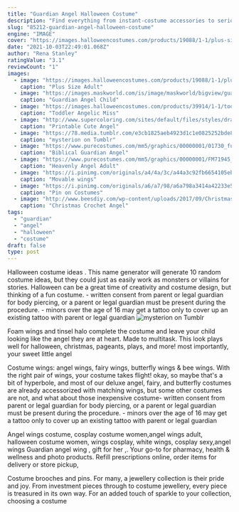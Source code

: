 ```yaml
---
title: "Guardian Angel Halloween Costume"
description: "Find everything from instant-costume accessories to seriously awesome costumes for adults and kids. From swashbuckling pirate outfits to gangster and flapper 1920s costumes and cowboy getups to tiaras , face paint , gloves , feather boas , eye contacts and costume"
slug: "85212-guardian-angel-halloween-costume"
engine: "IMAGE"
cover: "https://images.halloweencostumes.com/products/19088/1-1/plus-size-adult-guardian-angel-costume.jpg"
date: "2021-10-03T22:49:01.068Z"
author: "Rena Stanley"
ratingValue: "3.1"
reviewCount: "1"
images:
  - image: "https://images.halloweencostumes.com/products/19088/1-1/plus-size-adult-guardian-angel-costume.jpg"
    caption: "Plus Size Adult"
  - image: "https://images.maskworld.com/is/image/maskworld/bigview/guardian-angel-child-costume--mw-110094-1.jpg"
    caption: "Guardian Angel Child"
  - image: "https://images.halloweencostumes.com/products/39914/1-1/toddler-angelic-miss-costume.jpg"
    caption: "Toddler Angelic Miss"
  - image: "http://www.supercoloring.com/sites/default/files/styles/drawing_full/public/fif/2016/12/printable-cute-angel-religious-stickers-paper-craft.png"
    caption: "Printable Cute Angel"
  - image: "https://78.media.tumblr.com/e3cb1825aeb4923d1c1e0825252bde80/tumblr_n34ryeTFwa1s5wnf8o1_500.jpg"
    caption: "mysterion on Tumblr"
  - image: "https://www.purecostumes.com/mm5/graphics/00000001/01730_full_1.jpg"
    caption: "Biblical Guardian Angel"
  - image: "https://www.purecostumes.com/mm5/graphics/00000001/FM71945_full_1.jpg"
    caption: "Heavenly Angel Adult"
  - image: "https://i.pinimg.com/originals/a4/4a/3c/a44a3c92fb6654105eb8da58fe24dbc9.jpg"
    caption: "Movable wings"
  - image: "https://i.pinimg.com/originals/a6/a7/98/a6a798a3414a42233e5d41c030949663.jpg"
    caption: "Pin on Costumes"
  - image: "http://www.beesdiy.com/wp-content/uploads/2017/09/Christmas-Crochet-Angel-Ornament-Free-Pattern6.jpg"
    caption: "Christmas Crochet Angel"
tags:
  - "guardian"
  - "angel"
  - "halloween"
  - "costume"
draft: false
type: post
---
```


Halloween costume ideas . This name generator will generate 10 random costume ideas, but they could just as easily work as monsters or villains for stories. Halloween can be a great time of creativity and costume design, but thinking of a fun costume. - written consent from parent or legal guardian for body piercing, or a parent or legal guardian must be present during the procedure. - minors over the age of 16 may get a tattoo only to cover up an existing tattoo with parent or legal guardian
![mysterion on Tumblr](https://78.media.tumblr.com/e3cb1825aeb4923d1c1e0825252bde80/tumblr_n34ryeTFwa1s5wnf8o1_500.jpg "mysterion on Tumblr")

Foam wings and tinsel halo complete the costume and leave your child looking like the angel they are at heart. Made to multitask. This look plays well for halloween, christmas, pageants, plays, and more! most importantly, your sweet little angel
<!--inArticleAds-->

<!--galleryOne-->

Costume wings: angel wings, fairy wings, butterfly wings & bee wings. With the right pair of wings, your costume takes flight! okay, so maybe that's a bit of hyperbole, and most of our deluxe angel, fairy, and butterfly costumes are already accessorized with matching wings, but some other costumes are not, and what about those inexpensive costume- written consent from parent or legal guardian for body piercing, or a parent or legal guardian must be present during the procedure. - minors over the age of 16 may get a tattoo only to cover up an existing tattoo with parent or legal guardian
<!--inArticleAds-->

<!--galleryTwo-->

Angel wings costume, cosplay costume women,angel wings adult, halloween costume women, wings cosplay, white wings, cosplay sexy,angel wings  Guardian angel wing , gift for her ,. Your go-to for pharmacy, health & wellness and photo products. Refill prescriptions online, order items for delivery or store pickup,
<!--galleryThree-->

Costume brooches and pins. For many, a jewellery collection is their pride and joy. From investment pieces through to costume jewellery, every piece is treasured in its own way. For an added touch of sparkle to your collection, choosing a costume
